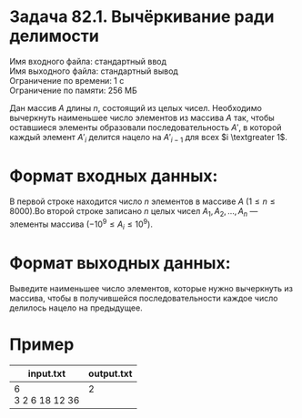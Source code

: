 # Задача 82.1. Вычёркивание ради делимости
Имя входного файла: стандартный ввод  
Имя выходного файла: стандартный вывод  
Ограничение по времени: 1 с  
Ограничение по памяти: 256 МБ

Дан массив $A$ длины $n$, состоящий из целых чисел. Необходимо вычеркнуть наименьшее число элементов из массива $A$ так, чтобы оставшиеся элементы образовали последовательность $A'$, в которой каждый элемент $A'_i$ делится нацело на $A'_{i - 1}$ для всех $i \textgreater 1$. 

# Формат входных данных:
В первой строке находится число $n$ элементов в массиве $A$ ($1 \le n \le 8000$).Во второй строке записано $n$ целых чисел $A_1, A_2, \dots, A_n$ — элементы массива $(-10^9 \le A_i \le 10^9)$.

# Формат выходных данных:
Выведите наименьшее число элементов, которые нужно вычеркнуть из массива, чтобы в получившейся последовательности каждое число делилось нацело на предыдущее.

# Пример
<table>
    <thead>
        <tr>
            <th align="center">input.txt</th>
            <th align="center">output.txt</th>
        </tr>
    </thead>
    <tbody>
        <tr>
            <td>6</br>
                3 2 6 18 12 36
            </td>
            <td valign="top">2
            </td>
        </tr>
    </tbody>
</table>